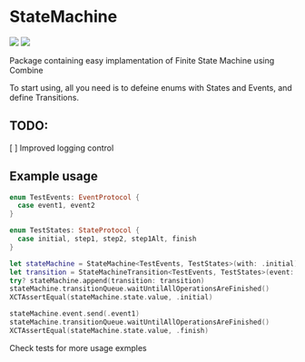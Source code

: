 # StateMachine
[![](https://img.shields.io/endpoint?url=https%3A%2F%2Fswiftpackageindex.com%2Fapi%2Fpackages%2Fsergejs%2FStateMachine%2Fbadge%3Ftype%3Dswift-versions)](https://swiftpackageindex.com/sergejs/StateMachine)
[![](https://img.shields.io/endpoint?url=https%3A%2F%2Fswiftpackageindex.com%2Fapi%2Fpackages%2Fsergejs%2FStateMachine%2Fbadge%3Ftype%3Dplatforms)](https://swiftpackageindex.com/sergejs/StateMachine)

Package containing easy implamentation of Finite State Machine using Combine

To start using, all you need is to defeine enums with States and Events, and define Transitions. 

## TODO:

[  ] Improved logging control

## Example usage
```swift
enum TestEvents: EventProtocol {
  case event1, event2
}

enum TestStates: StateProtocol {
  case initial, step1, step2, step1Alt, finish
}

let stateMachine = StateMachine<TestEvents, TestStates>(with: .initial)
let transition = StateMachineTransition<TestEvents, TestStates>(event: .event1, from: .initial, to: .finish)
try? stateMachine.append(transition: transition)
stateMachine.transitionQueue.waitUntilAllOperationsAreFinished()
XCTAssertEqual(stateMachine.state.value, .initial)

stateMachine.event.send(.event1)
stateMachine.transitionQueue.waitUntilAllOperationsAreFinished()
XCTAssertEqual(stateMachine.state.value, .finish)

```
Check tests for more usage exmples
